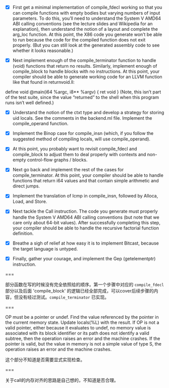- [x] First get a minimal implementation of compile_fdecl working so that you can compile functions with empty bodies but varying numbers of input parameters. To do this, you’ll need to understand the System V AMD64 ABI calling conventions (see the lecture slides and Wikipedia for an explanation), then understand the notion of a layout and complete the arg_loc function. At this point, the X86 code you generate won’t be able to run because the code for the compiled function does not exit properly. (But you can still look at the generated assembly code to see whether it looks reasonable.)

- [x] Next implement enough of the compile_terminator function to handle (void) functions that return no results. Similarly, implement enough of compile_block to handle blocks with no instructions. At this point, your compiler should be able to generate working code for an LLVM function like that found in returnvoid.ll:

define void @main(i64 %argc, i8** %argv) {
  ret void
}
(Note, this isn’t part of the test suite, since the value “returned” to the shell when this program runs isn’t well defined.)

- [x] Understand the notion of the ctxt type and develop a strategy for storing uid locals. See the comments in the backend.ml file. Implement the compile_operand function.

- [x] Implement the Binop case for compile_insn (which, if you follow the suggested method of compiling locals, will use compile_operand).

- [x] At this point, you probably want to revisit compile_fdecl and compile_block to adjust them to deal properly with contexts and non-empty control-flow graphs / blocks.

- [x] Next go back and implement the rest of the cases for compile_terminator. At this point, your compiler should be able to handle functions that return i64 values and that contain simple arithmetic and direct jumps.

- [x] Implement the translation of Icmp in compile_insn, followed by Alloca, Load, and Store.

- [x] Next tackle the Call instruction. The code you generate must properly handle the System V AMD64 ABI calling conventions (but note that we care only about 64-bit values). After successfully completing this step, your compiler should be able to handle the recursive factorial function definition.

- [x] Breathe a sigh of relief at how easy it is to implement Bitcast, because the target language is untyped.

- [x] Finally, gather your courage, and implement the Gep (getelementptr) instruction.

===

部分函数在写的时候没有完全依照给的顺序。第一个步骤中对应的 `compile_fdecl` 部分以及后面 'compile_block' 的逻辑已经全部完成，可以cover后续步骤的内容，但没有经过测试。`compile_terminator` 已实现。

===

OP must be a pointer or undef. Find the value referenced by the pointer in the current memory state. Update locals(%L) with the result. If OP is not a valid pointer, either because it evaluates to undef, no memory value is associated with its block identifier or its path does not identify a valid subtree, then the operation raises an error and the machine crashes. If the pointer is valid, but the value in memory is not a simple value of type S, the operation raises an error and the machine crashes.

这个部分不知道是否需要显式实现检查。

===

关于call的内存对齐的思路是自己想的，不知道是否合理。